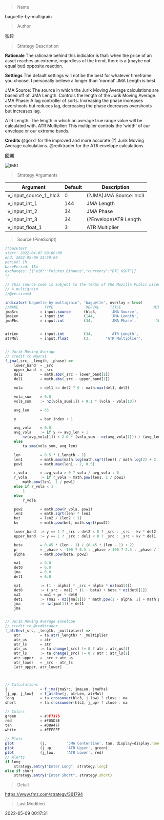 
> Name

baguette-by-multigrain

> Author

张超

> Strategy Description

**Rationale**
The rationale behind this indicator is that: when the price of an asset reaches an extreme, regardless of the trend, there is a (maybe not equal but) opposite reaction.

**Settings**
The default settings will not be the best for whatever timeframe you choose. I personally believe a longer than 'normal' JMA Length is best.

JMA Source: The source in which the Jurik Moving Average calculations are based off of.
JMA Length: Controls the length of the Jurik Moving Average.
JMA Phase: A lag controller of sorts. Increasing the phase increases overshoots but reduces lag, decreasing the phase decreases overshoots but increases lag.

ATR Length: The length in which an average true range value will be calculated with.
ATR Multiplier: This multiplier controls the 'width' of our envelope or our extreme bands.

**Credits**
@gorx1 for the improved and more accurate (?) Jurik Moving Average calculations.
@redktrader for the ATR envelope calculations.

**回测**

 ![IMG](https://www.fmz.com/upload/asset/b551d763796cea8a3c.png) 

> Strategy Arguments



|Argument|Default|Description|
|----|----|----|
|v_input_source_1_hlc3|0|(?JMA)JMA Source: hlc3|high|low|open|hl2|close|hlcc4|ohlc4|
|v_input_int_1|144|JMA Length|
|v_input_int_2|34|JMA Phase|
|v_input_int_3|34|(?Envelope)ATR Length|
|v_input_float_1|3|ATR Multiplier|


> Source (PineScript)

``` javascript
/*backtest
start: 2022-04-07 00:00:00
end: 2022-05-06 23:59:00
period: 1h
basePeriod: 15m
exchanges: [{"eid":"Futures_Binance","currency":"BTC_USDT"}]
*/

// This source code is subject to the terms of the Mozilla Public License 2.0 at https://mozilla.org/MPL/2.0/
// © multigrain
//@version=5

indicator('baguette by multigrain', 'baguette', overlay = true)
//NAME            TYPE               DEFVAL     TITLE               MIN     MAX         GROUP       
jmaSrc          = input.source      (hlc3,      'JMA Source',                           group='JMA')
jmaLen          = input.int         (144,       'JMA Length',                           group='JMA')
jmaPhs          = input.int         (34,        'JMA Phase',        -100,   100,        group='JMA')


atrLen          = input.int         (34,        'ATR Length',                           group='Envelope')
atrMul          = input.float       (3,       'ATR Multiplier',                       group='Envelope')


// Jurik Moving Average
// credit to @gorx1
f_jma(_src, _length, _phase) =>
    lower_band  = _src
    upper_band  = _src
    del2        = math.abs(_src - lower_band[1])
    del1        = math.abs(_src - upper_band[1])

    vola        = del1 == del2 ? 0 : math.max(del1, del2)

    vola_sum    = 0.0
    vola_sum    := nz(vola_sum[1]) + 0.1 * (vola - vola[10])

    avg_len     = 65

    y           = bar_index + 1

    avg_vola    = 0.0
    avg_vola    := if y <= avg_len + 1
        nz(avg_vola[1]) + 2.0 * (vola_sum - nz(avg_vola[1])) / (avg_len + 1)
    else
        ta.sma(vola_sum, avg_len)

    len         = 0.5 * (_length - 1)
    len1        = math.max(math.log(math.sqrt(len)) / math.log(2) + 2, 0)
    pow1        = math.max(len1 - 2, 0.5)

    r_vola      = avg_vola > 0 ? vola / avg_vola : 0
    r_vola      := if r_vola > math.pow(len1, 1 / pow1)
        math.pow(len1, 1 / pow1)
    else if r_vola < 1
        1
    else
        r_vola

    pow2        = math.pow(r_vola, pow1)
    len2        = math.sqrt(len) * len1
    bet         = len2 / (len2 + 1)
    kv          = math.pow(bet, math.sqrt(pow2))

    lower_band  := y == 1 ? _src : del2 < 0 ? _src : _src - kv * del2
    upper_band  := y == 1 ? _src : del1 < 0 ? _src : _src + kv * del1

    beta        = 0.45 * (len - 1) / (0.45 * (len - 1) + 2)
    pr          = _phase < -100 ? 0.5 : _phase > 100 ? 2.5 : _phase / 100 + 1.5
    alpha       = math.pow(beta, pow2)

    ma1         = 0.0
    det0        = 0.0
    jma         = 0.0
    det1        = 0.0

    ma1         := (1 - alpha) * _src + alpha * nz(ma1[1])
    det0        := (_src - ma1) * (1 - beta) + beta * nz(det0[1])
    ma2         = ma1 + pr * det0
    det1        := (ma2 - nz(jma[1])) * math.pow(1 - alpha, 2) + math.pow(alpha, 2) * nz(det1[1])
    jma         := nz(jma[1]) + det1
    jma


// Jurik Moving Average Envelope
// credit to @redktrader
f_atrEnv(_src, _length, _multiplier) =>
    atr         = ta.atr(_length) * _multiplier
    atr_us      = atr
    atr_ls      = atr
    atr_us      := ta.change(_src) != 0 ? atr : atr_us[1]
    atr_ls      := ta.change(_src) != 0 ? atr : atr_ls[1]
    atr_upper   = _src + atr_us
    atr_lower   = _src - atr_ls
    [atr_upper, atr_lower]



// Calculations
j               = f_jma(jmaSrc, jmaLen, jmaPhs)
[j_up, j_low]   = f_atrEnv(j, atrLen, atrMul)
long            = ta.crossover(hlc3, j_low) ? close : na
short           = ta.crossunder(hlc3, j_up) ? close : na

// Colors
green           = #0F7173  
red             = #F05D5E 
tan             = #D8A47F
white           = #FFFFFF
           
// Plots
plot            (j,         'JMA Centerline', tan, display=display.none)
plot            (j_up,      'ATR Upper', green)
plot            (j_low,     'ATR Lower', red)
// Alerts
if long
    strategy.entry("Enter Long", strategy.long)
else if short
    strategy.entry("Enter Short", strategy.short)
```

> Detail

https://www.fmz.com/strategy/361794

> Last Modified

2022-05-09 00:17:31
